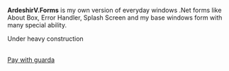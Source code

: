 <strong>ArdeshirV.Forms</strong> is my own version of everyday windows .Net forms like About Box, Error Handler, Splash Screen and my base windows form with many special ability.

Under heavy construction
<br/><br/>

<a
  target="_blank"
  href="https://guarda.co/app/send?amount=0.001&currencyFrom=btc&addressTo=1MjwviitdNC7ndvjXL3dG7mE9Pir3ZBSBP">
  Pay with guarda
</a>
